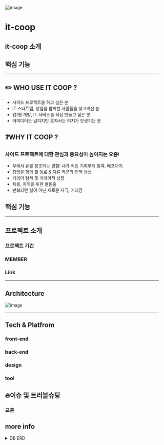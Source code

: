 ![image](https://user-images.githubusercontent.com/48893036/162202797-b9d11385-d363-4872-8f69-361ba9fb6228.png)

# it-coop

## it-coop 소개


## 핵심 기능


<hr/>

## ✏️ WHO USE IT COOP ?

- 사이드 프로젝트를 하고 싶은 분
- IT 스타트업, 창업을 함께할 사람들을 찾고계신 분
- 앱/웹 개발, IT 서비스를 직접 만들고 싶은 분
- 아이디어는 넘치지만 혼자서는 의지가 안생기는 분

## ❓WHY IT COOP ?

### 사이드 프로젝트에 대한 관심과 중요성이 높아지는 요즘!

- 무에서 유를 창조하는 경험! 내가 직접 기획부터 참여, 배포까지
- 창업을 함께 할 동료 & 다른 직군의 인맥 생성
- 커리어 탐색 및 커리어적 성장
- 채용, 이직을 위한 발돋움
- 반복되던 삶이 아닌 새로운 자극, 기대감
## 핵심 기능


<hr/>

## 프로젝트 소개

### 프로젝트 기간

### MEMBER

### Link

<hr/>


## Architecture

![image](https://user-images.githubusercontent.com/48893036/162189441-14f99bf8-740a-497d-986d-136c32d5d371.png)

<hr/>

## Tech & Platfrom

### front-end

### back-end

### design

### tool


## 🔥이슈 및 트러블슈팅

### 교훈

## more info
<details>
<summary> DB ERD </summary>
<div markdown="1">

![image](https://user-images.githubusercontent.com/48893036/162195875-c367e352-da7b-4195-bd3b-33298abf7b43.png)


</div>
</details>

<!--
**Here are some ideas to get you started:**

🙋‍♀️ A short introduction - what is your organization all about?
🌈 Contribution guidelines - how can the community get involved?
👩‍💻 Useful resources - where can the community find your docs? Is there anything else the community should know?
🍿 Fun facts - what does your team eat for breakfast?
🧙 Remember, you can do mighty things with the power of [Markdown](https://docs.github.com/github/writing-on-github/getting-started-with-writing-and-formatting-on-github/basic-writing-and-formatting-syntax)
-->
